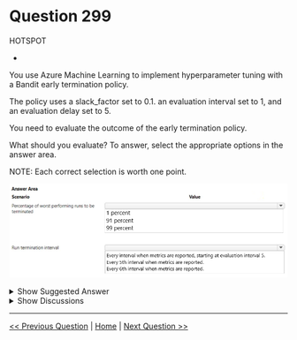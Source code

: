# Question 299

HOTSPOT

-

You use Azure Machine Learning to implement hyperparameter tuning with a Bandit early termination policy.

The policy uses a slack_factor set to 0.1. an evaluation interval set to 1, and an evaluation delay set to 5.

You need to evaluate the outcome of the early termination policy.

What should you evaluate? To answer, select the appropriate options in the answer area.

NOTE: Each correct selection is worth one point.

![Question Image](../images/q299_q_image418.png)

<details>
  <summary>Show Suggested Answer</summary>

<img src="../images/q299_ans_0_image419.png" alt="Answer Image"><br>

</details>

<details>
  <summary>Show Discussions</summary>

<blockquote><p><strong>3a0b61c</strong> <code>(Thu 19 Sep 2024 00:04)</code> - <em>Upvotes: 2</em></p><p>correct
https://learn.microsoft.com/en-us/azure/machine-learning/how-to-tune-hyperparameters?view=azureml-api-2#bandit-policy</p></blockquote>
<blockquote><p><strong>rahuljain788</strong> <code>(Sat 23 Sep 2023 22:24)</code> - <em>Upvotes: 2</em></p><p>https://azure.github.io/azureml-sdk-for-r/reference/bandit_policy.html</p></blockquote>
<blockquote><p><strong>rahuljain788</strong> <code>(Sat 23 Sep 2023 22:24)</code> - <em>Upvotes: 4</em></p><p># In this example, the early termination policy is applied at every interval
# when metrics are reported, starting at evaluation interval 5. Any run whose
# best metric is less than (1 / (1 + 0.1)) or 91\% of the best performing run will
# be terminated
if (FALSE) {
early_termination_policy = bandit_policy(slack_factor = 0.1,
                                         evaluation_interval = 1L,
                                         delay_evaluation = 5L)
}</p></blockquote>
<blockquote><p><strong>snegnik</strong> <code>(Fri 01 Dec 2023 19:25)</code> - <em>Upvotes: 2</em></p><p>evaluation delay set to 5 not evaluation interval</p></blockquote>

</details>

---

[<< Previous Question](question_298.md) | [Home](../index.md) | [Next Question >>](question_300.md)
